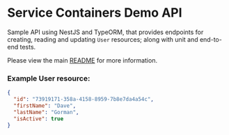 # Service Containers Demo API

Sample API using NestJS and TypeORM, that provides endpoints for creating, reading and updating `User` resources; along with unit and end-to-end tests.

Please view the main [README](../README.md) for more information.


### Example User resource:

```json
{
  "id": "73919171-358a-4158-8959-7b8e7da4a54c",
  "firstName": "Dave",
  "lastName": "Gorman",
  "isActive": true
}
```
